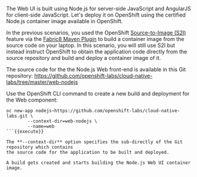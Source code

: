 The Web UI is built using Node.js for server-side JavaScript and AngularJS for client-side 
JavaScript. Let's deploy it on OpenShift using the certified Node.js container image available 
in OpenShift. 

In the previous scenarios, you used the OpenShift 
[Source-to-Image (S2I)](https://docs.openshift.com/container-platform/3.7/architecture/core_concepts/builds_and_image_streams.html#source-build) 
feature via the [Fabric8 Maven Plugin](https://maven.fabric8.io) to build a container image from the 
source code on your laptop. In this scenario, you will still use S2I but instead instruct OpenShift 
to obtain the application code directly from the source repository and build and deploy a 
container image of it.

The source code for the the Node.js Web front-end is available in this Git repository: 
<https://github.com/openshift-labs/cloud-native-labs/tree/master/web-nodejs>

Use the OpenShift CLI command to create a new build and deployment for the Web component:

```
oc new-app nodejs~https://github.com/openshift-labs/cloud-native-labs.git \
        --context-dir=web-nodejs \
        --name=web
```{{execute}}

The **--context-dir** option specifies the sub-directly of the Git repository which contains 
the source code for the application to be built and deployed. 

A build gets created and starts building the Node.js Web UI container image. 